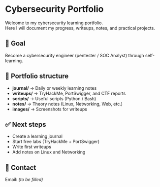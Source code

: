 # Cybersecurity Portfolio

Welcome to my cybersecurity learning portfolio.  
Here I will document my progress, writeups, notes, and practical projects.

## 🎯 Goal
Become a cybersecurity engineer (pentester / SOC Analyst) through self-learning.

## 📂 Portfolio structure
- **journal/** → Daily or weekly learning notes
- **writeups/** → TryHackMe, PortSwigger, and CTF reports
- **scripts/** → Useful scripts (Python / Bash)
- **notes/** → Theory notes (Linux, Networking, Web, etc.)
- **images/** → Screenshots for writeups

## ✅ Next steps
- Create a learning journal
- Start free labs (TryHackMe + PortSwigger)
- Write first writeups
- Add notes on Linux and Networking

## 📩 Contact
Email: *(to be filled)*

